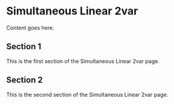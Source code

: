 # Simultaneous Linear 2var

Content goes here.

## Section 1

This is the first section of the Simultaneous Linear 2var page.

## Section 2

This is the second section of the Simultaneous Linear 2var page.

